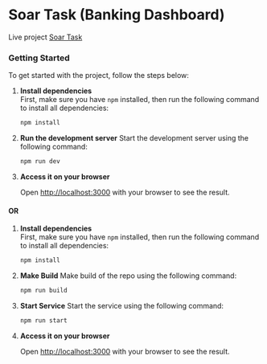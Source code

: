 # Soar Task (Banking Dashboard)

Live project [Soar Task](https://rhakbari-soar-task.vercel.app/)

### Getting Started

To get started with the project, follow the steps below:

1. **Install dependencies**  
   First, make sure you have `npm` installed, then run the following command to install all dependencies:

   ```bash
   npm install
   ```
   
2. **Run the development server**
   Start the development server using the following command:

   ```bash
   npm run dev
   ```
   
3. **Access it on your browser**

   Open [http://localhost:3000](http://localhost:3000) with your browser to see the result.


#### OR

1. **Install dependencies**  
   First, make sure you have `npm` installed, then run the following command to install all dependencies:

   ```bash
   npm install
   ```
   
2. **Make Build**
   Make build of the repo using the following command:

   ```bash
   npm run build
   ```

3. **Start Service**
   Start the service using the following command:

   ```bash
   npm run start
   ```
   
5. **Access it on your browser**

   Open [http://localhost:3000](http://localhost:3000) with your browser to see the result.
